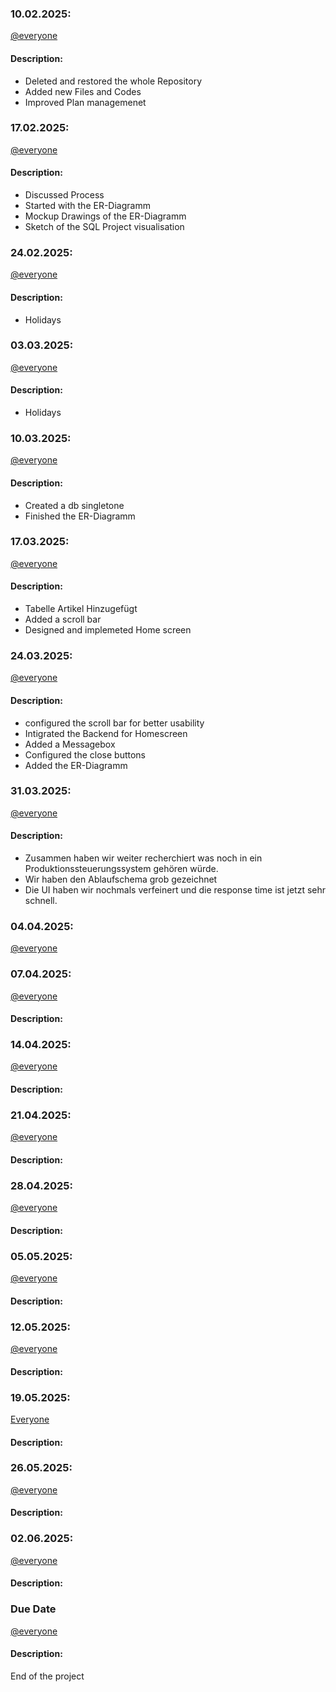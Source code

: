 ### 10.02.2025:
[@everyone](https://github.com/kingkushgaming/PSS/blob/main/docs/CONTRIBUTING.md)
#### Description:

- Deleted and restored the whole Repository
- Added new Files and Codes
- Improved Plan managemenet


### 17.02.2025:  
[@everyone](https://github.com/kingkushgaming/PSS/blob/main/docs/CONTRIBUTING.md)  
#### Description:

- Discussed Process
- Started with the ER-Diagramm
- Mockup Drawings of the ER-Diagramm
- Sketch of the SQL Project visualisation


### 24.02.2025:  
[@everyone](https://github.com/kingkushgaming/PSS/blob/main/docs/CONTRIBUTING.md)  
#### Description:
- Holidays

### 03.03.2025:  
[@everyone](https://github.com/kingkushgaming/PSS/blob/main/docs/CONTRIBUTING.md)  
#### Description:
- Holidays

### 10.03.2025:  
[@everyone](https://github.com/kingkushgaming/PSS/blob/main/docs/CONTRIBUTING.md)  
#### Description:
- Created a db singletone
- Finished the ER-Diagramm

### 17.03.2025:  
[@everyone](https://github.com/kingkushgaming/PSS/blob/main/docs/CONTRIBUTING.md)  
#### Description:
- Tabelle Artikel Hinzugefügt
- Added a scroll bar
- Designed and implemeted Home screen
 
### 24.03.2025:  
[@everyone](https://github.com/kingkushgaming/PSS/blob/main/docs/CONTRIBUTING.md)  
#### Description:
- configured the scroll bar for better usability
- Intigrated the Backend for Homescreen
- Added a Messagebox
- Configured the close buttons
- Added the ER-Diagramm

### 31.03.2025:  
[@everyone](https://github.com/kingkushgaming/PSS/blob/main/docs/CONTRIBUTING.md)  
#### Description:

- Zusammen haben wir weiter recherchiert was noch in ein Produktionssteuerungssystem gehören würde.
- Wir haben den Ablaufschema grob gezeichnet
- Die UI haben wir nochmals verfeinert und die response time ist jetzt sehr schnell.

### 04.04.2025:
[@everyone](https://github.com/kingkushgaming/PSS/blob/main/docs/CONTRIBUTING.md)  


### 07.04.2025:  
[@everyone](https://github.com/kingkushgaming/PSS/blob/main/docs/CONTRIBUTING.md)  
#### Description:


### 14.04.2025:  
[@everyone](https://github.com/kingkushgaming/PSS/blob/main/docs/CONTRIBUTING.md)  
#### Description:



### 21.04.2025:  
[@everyone](https://github.com/kingkushgaming/PSS/edit/main/docs/CONTRIBUTING.md)  
#### Description:



### 28.04.2025:  
[@everyone](https://github.com/kingkushgaming/PSS/edit/main/docs/CONTRIBUTING.md)  
#### Description:


### 05.05.2025:  
[@everyone](https://github.com/kingkushgaming/PSS/edit/main/docs/CONTRIBUTING.md)  
#### Description:


### 12.05.2025:  
[@everyone](https://github.com/kingkushgaming/PSS/edit/main/docs/CONTRIBUTING.md)  
#### Description:


### 19.05.2025:  
[Everyone](https://github.com/kingkushgaming/PSS/edit/main/docs/CONTRIBUTING.md)  
#### Description:


### 26.05.2025:  
[@everyone](https://github.com/kingkushgaming/PSS/edit/main/docs/CONTRIBUTING.md)  
#### Description:


### 02.06.2025:  
[@everyone](https://github.com/kingkushgaming/PSS/edit/main/docs/CONTRIBUTING.md)  
#### Description:


### Due Date 
[@everyone](https://github.com/kingkushgaming/PSS/edit/main/docs/CONTRIBUTING.md)  
#### Description:
 End of the project 
